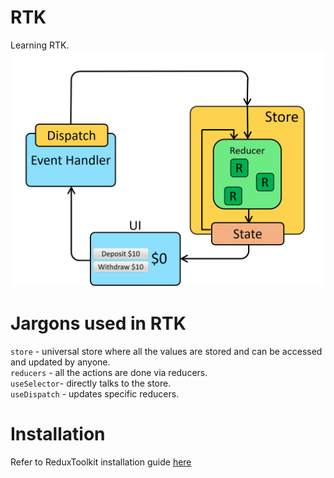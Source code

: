 # RTK
Learning RTK.
![flow of RTK](ReduxDataFlowDiagram-49fa8c3968371d9ef6f2a1486bd40a26.gif)
# Jargons used in RTK
`store` - universal store where all the values are stored and can be accessed and updated by anyone.<br/>
`reducers` - all the actions are done via reducers.<br/>
`useSelector`- directly talks to the store.<br/>
`useDispatch` - updates specific reducers. <br/>
# Installation
Refer to ReduxToolkit installation guide  <a href="https://redux-toolkit.js.org/introduction/getting-started">here</a>